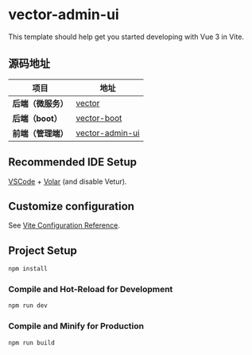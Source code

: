 # vector-admin-ui

This template should help get you started developing with Vue 3 in Vite.

## 源码地址
| **项目**       | **地址**                                                       |
|--------------|--------------------------------------------------------------|
| **后端（微服务）**  | [vector](https://github.com/wengxs/vector)                   |
| **后端（boot）** | [vector-boot](https://github.com/wengxs/vector-boot)         |
| **前端（管理端）**  | [vector-admin-ui](https://github.com/wengxs/vector-admin-ui) |

## Recommended IDE Setup

[VSCode](https://code.visualstudio.com/) + [Volar](https://marketplace.visualstudio.com/items?itemName=Vue.volar) (and disable Vetur).

## Customize configuration

See [Vite Configuration Reference](https://vitejs.dev/config/).

## Project Setup

```sh
npm install
```

### Compile and Hot-Reload for Development

```sh
npm run dev
```

### Compile and Minify for Production

```sh
npm run build
```
